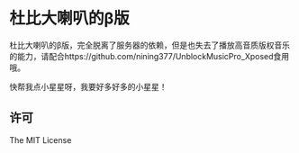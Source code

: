 # 杜比大喇叭的β版

杜比大喇叭的β版，完全脱离了服务器的依赖，但是也失去了播放高音质版权音乐的能力，请配合https://github.com/nining377/UnblockMusicPro_Xposed食用哦。

快帮我点小星星呀，我要好多好多的小星星！

## 许可

The MIT License